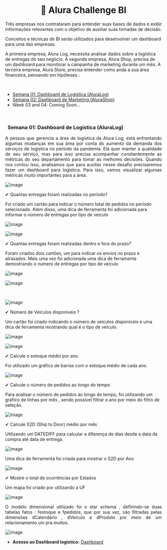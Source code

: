 <h1 style="text-align: center;">🚀&nbsp;Alura Challenge BI</h1>
<p style="text-align: justify;">Três empresas nos contrataram para entender suas bases de dados e exibir informações relevantes com o objetivo de auxiliar suas tomadas de decisão.

Conceitos e técnicas de BI serão utilizados para desenvolver um dashboard para uma das empresas.

A primeira empresa, Alura Log, necessita analisar dados sobre a logística de entregas do seu negócio.
A segunda empresa, Alura Shop, precisa de um dashboard para monitorar a campanha de marketing durante um mês.
A terceira empresa, Alura Store, precisa entender como anda a sua área financeira, pensando em hipóteses.:</p>
<p>&nbsp;</p>
<ul>
<li><a href="#Semana 01">Semana 01: Dashboard de Logística (AluraLog)</a></li>
<li><a href="#Semana02">Semana 02: Dashboard de Marketing (AluraShop)</a></li>
<li>Week 03 and 04: Coming Soon&hellip;</li>
</ul>
<p>&nbsp;</p>
<h3>&nbsp; <a id="Semana 01"</a>Semana 01: Dashboard de Logística (AluraLog)</h3>
<p style="text-align: justify;">A pessoa que gerencia a área de logística da Alura Log, está enfrentando algumas mudanças em sua área por conta do aumento da demanda dos serviços de logística no período da pandemia. Ela quer manter a qualidade de seu serviço, mas para isso precisa acompanhar constantemente as métricas do seu departamento para tomar as melhores decisões. Quando nos contou isso, analisamos que para auxiliar nesse desafio precisaremos fazer um dashboard para logística. Para isso, vamos visualizar algumas métricas muito importantes para a área.</p>

<p style="text-align: justify;">
  
  ![image](https://github.com/henrysilva07/Challenge_BI/blob/main/Semana%2001/img/Painel.png)</p>
  
<p>✔ Quantas entregas foram realizadas no período?</p>

<p>Foi criado um cartão para indicar o número total de pedidos no período selecionado. Além disso, uma dica de ferramenta foi adicionada para informar o número de entregas por tipo de veículo</p>
<p style="text-align: justify;">
  
  ![image](https://github.com/henrysilva07/Challenge_BI/blob/main/Semana%2001/img/Total_pedidos.png)</p>
  
<p style="text-align: justify;">
  
  ![image](https://github.com/henrysilva07/Challenge_BI/blob/main/Semana%2001/img/pedidos_dica.png)</p>
  
<p>✔ Quantas entregas foram realizadas dentro e fora do prazo?</p>
<p>Foram criados dois cartões, um para indicar os envios no prazo e atrasados. Mais uma vez foi adicionada uma dica de ferramenta demostrando o número de entregas por tipo de veículo</p>
<p style="text-align: justify;">
  
  ![image](https://github.com/henrysilva07/Challenge_BI/blob/main/Semana%2001/img/No_prazo.png)</p>
  
  ![image](https://github.com/henrysilva07/Challenge_BI/blob/main/Semana%2001/img/atrasados.png)
  
<p style="text-align: justify;">&nbsp;</p>
<p style="text-align: justify;">
  
  ![image](https://github.com/henrysilva07/Challenge_BI/blob/main/Semana%2001/img/pedidos_dica.png)</p>
  
<p>✔ Número de Veículos disponíveis ? </p>
<p>Um cartão foi criado indicando o número de veículos disponíceis e uma dica de ferramenta mostrando qual é o tipo de veículo.</p>
<p style="text-align: justify;">
  
  ![image](https://github.com/henrysilva07/Challenge_BI/blob/main/Semana%2001/img/Veiculos.png)</p>

  
<p style="text-align: justify;">
  
   ![image](https://github.com/henrysilva07/Challenge_BI/blob/main/Semana%2001/img/veiculos_2.png)</p>
  

<p>✔ Calcule o estoque médio por ano </p>
<p>Foi utilizado um gráfico de barras com o estoque médio de cada ano.</p>
<p style="text-align: justify;">
  
  ![image](https://github.com/henrysilva07/Challenge_BI/blob/main/Semana%2001/img/Estoque_medio.png)</p>
    
<p>✔ Calcule o número de pedidos ao longo do tempo </p>
<p>Para analisar o número de pedidos ao longo do tempo, foi utilizando um gráfico de linhas por mês , sendo possível filtrar o ano por meio do filtro de seleção.</p>
<p style="text-align: justify;">
  
  ![image](https://github.com/henrysilva07/Challenge_BI/blob/main/Semana%2001/img/pedidoxtempo.png)</p>    

  
<p>✔ Calcule S2D (Ship to Door) médio por mês </p>
<p>Utilizando um DATEDIFF para calcular a diferença de dias desde a data da compra até data de entrega.</p>
<p style="text-align: justify;">
  
  ![image](https://github.com/henrysilva07/Challenge_BI/blob/main/Semana%2001/img/S2D.png)</p>
 

<p style="text-align: justify;">
  
  
<p style="text-align: justify;">Uma dica de ferramenta foi criada para mostrar o S2D por Ano</p>
<p style="text-align: justify;">
  
  ![image](https://github.com/henrysilva07/Challenge_BI/blob/main/Semana%2001/img/S2D_dica.png)</p>
  
<p>✔ Mostre  o total de ocorrências por Estados </p>
<p>Um mapa foi criado por utilizando a UF </p>
<p style="text-align: justify;">
  
  ![image](https://github.com/henrysilva07/Challenge_BI/blob/main/Semana%2001/img/mapa.png)</p>
  
<p style="text-align: justify;"> O modelo dimensional utilizado foi o star schema , definindo-se duas tabelas fatos : festoque e fpedidos, que por sua vez, são filtradas pelas dimensões dCalendário , dVeículo e dProduto por meio de um relacionamento um pra muitos. 
  
  ![image](https://github.com/henrysilva07/Challenge_BI/blob/main/Semana%2001/img/relacionamentos.png)</p>
  
  * **Acesso ao Dashboard logístico:** [Dashboard](https://app.powerbi.com/view?r=eyJrIjoiODBiNTIzNTktYjgwZS00OWEwLTllZWEtYmE0NGE5YzdhNTRlIiwidCI6ImI1OTFhZTU0LTMzYzItNDU4OS1iZTY2LTkwMjFhNDE5NmM3YyJ9)
